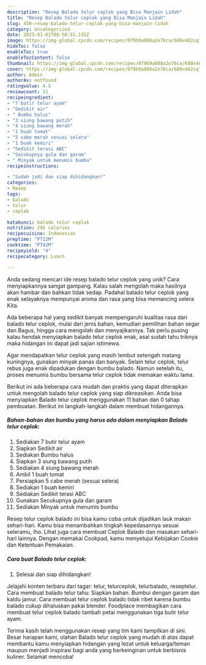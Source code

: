 ```yaml
---
description: "Resep Balado telur ceplok yang Bisa Manjain Lidah"
title: "Resep Balado telur ceplok yang Bisa Manjain Lidah"
slug: 450-resep-balado-telur-ceplok-yang-bisa-manjain-lidah
category: Uncategorized
date: 2023-01-01T08:58:51.135Z
image: https://img-global.cpcdn.com/recipes/079b9a888a2e76ca/680x482cq70/balado-telur-ceplok-foto-resep-utama.jpg
hideToc: false
enableToc: true
enableTocContent: false
thumbnail: https://img-global.cpcdn.com/recipes/079b9a888a2e76ca/680x482cq70/balado-telur-ceplok-foto-resep-utama.jpg
cover: https://img-global.cpcdn.com/recipes/079b9a888a2e76ca/680x482cq70/balado-telur-ceplok-foto-resep-utama.jpg
author: Admin
authorAv: notfound
ratingvalue: 4.5
reviewcount: 21
recipeingredient:
- "7 butir telur ayam"
- "Sedikit air"
- " Bumbu halus"
- "3 siung bawang putih"
- "4 siung bawang merah"
- "1 buah tomat"
- "5 cabe merah sesuai selera"
- "1 buah kemiri"
- "Sedikit terasi ABC"
- "Secukupnya gula dan garam"
- " Minyak untuk menumis bumbu"
recipeinstructions:

- "Sudah jadi dan siap dihidangkan!"
categories:
- Resep
tags:
- balado
- telur
- ceplok

katakunci: balado telur ceplok 
nutrition: 295 calories
recipecuisine: Indonesian
preptime: "PT12M"
cooktime: "PT42M"
recipeyield: "4"
recipecategory: Lunch

---
```





Anda sedang mencari ide resep balado telur ceplok yang unik? Cara menyiapkannya sangat gampang. Kalau salah mengolah maka hasilnya akan hambar dan bahkan tidak sedap. Padahal balado telur ceplok yang enak selayaknya mempunyai aroma dan rasa yang bisa memancing selera Kita.





Ada beberapa hal yang sedikit banyak mempengaruhi kualitas rasa dari balado telur ceplok, mulai dari jenis bahan, kemudian pemilihan bahan segar dan Bagus, hingga cara mengolah dan menyajikannya. Tak perlu pusing kalau hendak menyiapkan balado telur ceplok enak,      asal sudah tahu triknya maka hidangan ini dapat jadi sajian istimewa.














Agar mendapatkan telur ceplok yang masih lembut setengah matang kuningnya, gunakan minyak panas dan banyak. Selain telur ceplok, telur rebus juga enak dipadukan dengan bumbu balado. Namun setelah itu, proses menumis bumbu bersama telur ceplok tidak memakan waktu lama.






Berikut ini ada beberapa cara mudah dan praktis yang dapat diterapkan untuk mengolah balado telur ceplok yang siap dikreasikan. Anda bisa menyiapkan Balado telur ceplok menggunakan 11 bahan dan 0 tahap pembuatan. Berikut ini langkah-langkah dalam membuat hidangannya.

<!--inarticleads1-->

##### Bahan-bahan dan bumbu yang harus ada dalam menyiapkan Balado telur ceplok:

1. Sediakan 7 butir telur ayam
1. Siapkan Sedikit air
1. Sediakan  Bumbu halus
1. Siapkan 3 siung bawang putih
1. Sediakan 4 siung bawang merah
1. Ambil 1 buah tomat
1. Persiapkan 5 cabe merah (sesuai selera)
1. Sediakan 1 buah kemiri
1. Sediakan Sedikit terasi ABC
1. Gunakan Secukupnya gula dan garam
1. Sediakan  Minyak untuk menumis bumbu


Resep telur ceplok balado ini bisa kamu coba untuk dijadikan lauk makan sehari-hari. Kamu bisa menambahkan tingkah kepedasannya sesuai seleramu, lho. Lihat juga cara membuat Ceplok Balado dan masakan sehari-hari lainnya. Dengan memakai Cookpad, kamu menyetujui Kebijakan Cookie dan Ketentuan Pemakaian. 

<!--inarticleads2-->

##### Cara buat Balado telur ceplok:


1. Selesai dan siap dihidangkan!

Jelajahi konten terbaru dari tagar: telur, telurceplok, telurbalado, reseptelur. Cara membuat balado telur tahu: Siapkan bahan. Bumbui dengan garam dan kaldu jamur. Cara membuat telur ceplok balado tidak ribet karena bumbu balado cukup dihaluskan pakai blender. Foodplace membagikan cara membuat telur ceplok balado tambah petai menggunakan tiga butir telur ayam. 

Terima kasih telah menggunakan resep yang tim kami tampilkan di sini. Besar harapan kami, olahan Balado telur ceplok yang mudah di atas dapat membantu kamu menyiapkan hidangan yang lezat untuk keluarga/teman maupun menjadi inspirasi bagi anda yang berkeinginan untuk berbisnis kuliner. Selamat mencoba!
